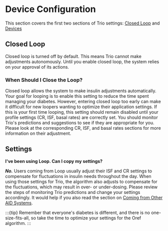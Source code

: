 # Device Configuration
This section covers the first two sections of Trio settings: [Closed Loop](#closed-loop) and [Devices](./Devices.md)

## Closed Loop
Closed loop is turned off by default. This means Trio cannot make adjustments autonomously. Until you enable closed loop, the system relies on your approval of its actions.

### When Should I Close the Loop?

Closed loop allows the system to make insulin adjustments automatically. Your goal for looping is to enable this setting to reduce the time spent managing your diabetes. However, entering closed loop too early can make it difficult for new loopers wanting to optimize their application settings. If this is your first time looping, this setting should remain disabled until your profile settings (CR, ISF, basal rates) are correctly set. You should monitor Trio's predictions and suggestions to see if they are appropriate for you. Please look at the corresponding CR, ISF, and basal rates sections for more information on their adjustment.

## Settings
<b>I've been using Loop. Can I copy my settings?</b>

<b><i>No.</b></i> Users coming from Loop usually adjust their ISF and CR settings to compensate for fluctuations in insulin needs throughout the day. When using those settings for Trio, the algorithm also adjusts to compensate for the fluctuations, which may result in over- or under-dosing. Please review the steps of monitoring Trio predictions and change your settings accordingly. It would help if you also read the section on [Coming from Other AID Systems](transition-qa.md).

:::{tip}
Remember that everyone's diabetes is different, and there is no one-size-fits-all, so take the time to optimize your settings for the Oref algorithm.
:::
